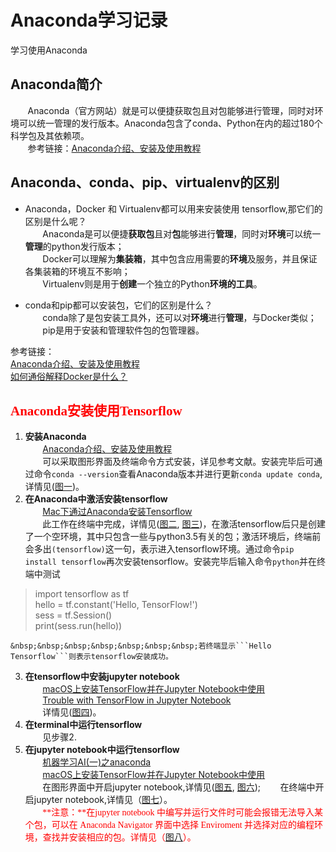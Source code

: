 # Anaconda学习记录
学习使用Anaconda
  
## Anaconda简介
&nbsp;&nbsp;&nbsp;&nbsp;&nbsp;&nbsp;&nbsp;Anaconda（官方网站）就是可以便捷获取包且对包能够进行管理，同时对环境可以统一管理的发行版本。Anaconda包含了conda、Python在内的超过180个科学包及其依赖项。  
&nbsp;&nbsp;&nbsp;&nbsp;&nbsp;&nbsp;&nbsp;参考链接：[Anaconda介绍、安装及使用教程](https://zhuanlan.zhihu.com/p/32925500) 

## Anaconda、conda、pip、virtualenv的区别
 
+ Anaconda，Docker 和 Virtualenv都可以用来安装使用 tensorflow,那它们的区别是什么呢？  
&nbsp;&nbsp;&nbsp;&nbsp;&nbsp;&nbsp;&nbsp;Anaconda是可以便捷**获取包**且对**包**能够进行**管理**，同时对**环境**可以统一**管理**的python发行版本；  
&nbsp;&nbsp;&nbsp;&nbsp;&nbsp;&nbsp;&nbsp;Docker可以理解为**集装箱**，其中包含应用需要的**环境**及服务，并且保证各集装箱的环境互不影响；  
&nbsp;&nbsp;&nbsp;&nbsp;&nbsp;&nbsp;&nbsp;Virtualenv则是用于**创建**一个独立的Python**环境的工具**。
  
+ conda和pip都可以安装包，它们的区别是什么？  
&nbsp;&nbsp;&nbsp;&nbsp;&nbsp;&nbsp;&nbsp;conda除了是包安装工具外，还可以对**环境**进行**管理**，与Docker类似；  
&nbsp;&nbsp;&nbsp;&nbsp;&nbsp;&nbsp;&nbsp;pip是用于安装和管理软件包的包管理器。

  
参考链接：  
[Anaconda介绍、安装及使用教程](https://zhuanlan.zhihu.com/p/32925500)  
[如何通俗解释Docker是什么？](https://www.zhihu.com/question/28300645)
 
## <font color=#FF0000 face="黑体">Anaconda安装使用Tensorflow</font>
1. **安装Anaconda**  
&nbsp;&nbsp;&nbsp;&nbsp;&nbsp;&nbsp;&nbsp;[Anaconda介绍、安装及使用教程](https://zhuanlan.zhihu.com/p/32925500)  
&nbsp;&nbsp;&nbsp;&nbsp;&nbsp;&nbsp;&nbsp;可以采取图形界面及终端命令方式安装，详见参考文献。安装完毕后可通过命令```conda --version```查看Anaconda版本并进行更新```conda update conda```,详情见([图一](1.png))。
2. **在Anaconda中激活安装tensorflow**  
&nbsp;&nbsp;&nbsp;&nbsp;&nbsp;&nbsp;&nbsp;[Mac下通过Anaconda安装Tensorflow](https://www.jianshu.com/p/d54546ab315e)  
&nbsp;&nbsp;&nbsp;&nbsp;&nbsp;&nbsp;&nbsp;此工作在终端中完成，详情见([图二](2.png), [图三](3.png))，在激活tensorflow后只是创建了一个空环境，其中只包含一些与python3.5有关的包；激活环境后，终端前会多出```(tensorflow)```这一句，表示进入tensorflow环境。通过命令```pip install tensorflow```再次安装tensorflow。安装完毕后输入命令```python```并在终端中测试	
>import tensorflow as tf  
>hello = tf.constant('Hello, TensorFlow!')  
>sess = tf.Session()  
>print(sess.run(hello))	  

	&nbsp;&nbsp;&nbsp;&nbsp;&nbsp;&nbsp;&nbsp;若终端显示```Hello Tensorflow```则表示tensorflow安装成功。
3. **在tensorflow中安装jupyter notebook**  
	&nbsp;&nbsp;&nbsp;&nbsp;&nbsp;&nbsp;&nbsp;[macOS上安装TensorFlow并在Jupyter Notebook中使用](https://blog.csdn.net/james_616/article/details/79480476)  
	&nbsp;&nbsp;&nbsp;&nbsp;&nbsp;&nbsp;&nbsp;[Trouble with TensorFlow in Jupyter Notebook](https://stackoverflow.com/questions/37061089/trouble-with-tensorflow-in-jupyter-notebook)  
	&nbsp;&nbsp;&nbsp;&nbsp;&nbsp;&nbsp;&nbsp;详情见([图四](4.png))。
4. **在terminal中运行tensorflow**  
	&nbsp;&nbsp;&nbsp;&nbsp;&nbsp;&nbsp;&nbsp;见步骤2.
5. **在jupyter notebook中运行tensorflow**  
	&nbsp;&nbsp;&nbsp;&nbsp;&nbsp;&nbsp;&nbsp;[机器学习AI(一)之anaconda](https://blog.csdn.net/qq_37486501/article/details/82861191)  
	&nbsp;&nbsp;&nbsp;&nbsp;&nbsp;&nbsp;&nbsp;[macOS上安装TensorFlow并在Jupyter Notebook中使用](https://blog.csdn.net/james_616/article/details/79480476)  
	&nbsp;&nbsp;&nbsp;&nbsp;&nbsp;&nbsp;&nbsp;在图形界面中开启jupyter notebook,详情见([图五](5.png), [图六](6.png));
	&nbsp;&nbsp;&nbsp;&nbsp;&nbsp;&nbsp;&nbsp;在终端中开启jupyter notebook,详情见（[图七](7.png)）。  
	&nbsp;&nbsp;&nbsp;&nbsp;&nbsp;&nbsp;&nbsp;<font color=#FF0000 face="黑体">**注意：**在jupyter notebook 中编写并运行文件时可能会报错无法导入某个包，可以在 Anaconda Navigator 界面中选择 Enviroment 并选择对应的编程环境，查找并安装相应的包。详情见（[图八](8.png)）。</font>
